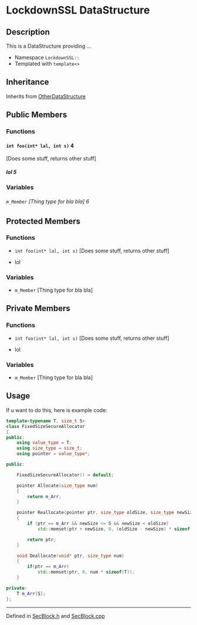 # LockdownSSL DataStructure

## Description
This is a DataStructure providing ...

* Namespace `LockdownSSL::`
* Templated  with `template<>`

## Inheritance
Inherits from [OtherDataStructure](https://google.com)

## Public Members

### Functions

#### `int foo(int* lal, int s)` 4
[Does some stuff, returns other stuff]

##### lol 5

### Variables
###### `m_Member` [Thing type for bla bla] 6

## Protected Members

### Functions

* `int foo(int* lal, int s)`
[Does some stuff, returns other stuff]

* lol
### Variables
* `m_Member` [Thing type for bla bla]

## Private Members

### Functions

* `int foo(int* lal, int s)`
[Does some stuff, returns other stuff]

* lol
### Variables
* `m_Member` [Thing type for bla bla]

## Usage
If u want to do this, here is example code:
```C++
template<typename T, size_t S>
class FixedSizeSecureAllocator
{
public:
    using value_type = T;
    using size_type = size_t;
    using pointer = value_type*;

public:

    FixedSizeSecureAllocator() = default;

    pointer Allocate(size_type num)
    {
        return m_Arr;
    }

    pointer Reallocate(pointer ptr, size_type oldSize, size_type newSize)
    {
        if (ptr == m_Arr && newSize <= S && newSize < oldSize)
            std::memset(ptr + newSize, 0, (oldSize - newSize) * sizeof(T));

        return ptr;
    }

    void Deallocate(void* ptr, size_type num)
    {
        if(ptr == m_Arr)
            std::memset(ptr, 0, num * sizeof(T));
    }

private:
    T m_Arr[S];
};
```


***

Defined in [SecBlock.h](https://google.com) and [SecBlock.cpp](https://google.com)
